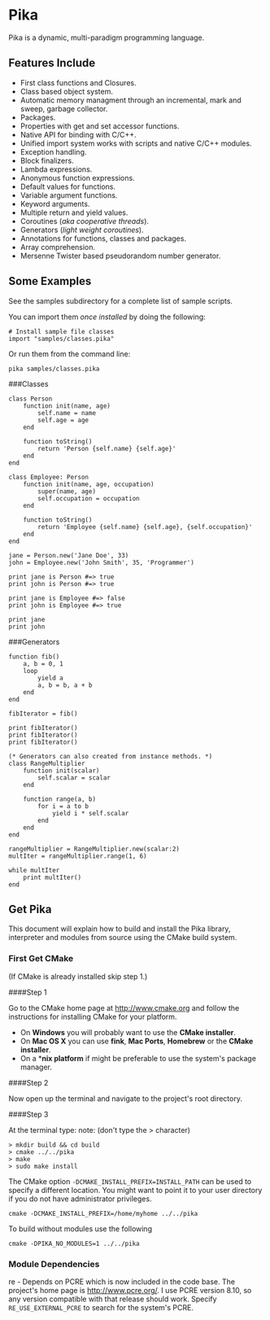 # Pika

Pika is a dynamic, multi-paradigm programming language. 

## Features Include

* First class functions and Closures.
* Class based object system.
* Automatic memory managment through an incremental, mark and sweep, garbage collector.
* Packages.
* Properties with get and set accessor functions.
* Native API for binding with C/C++.
* Unified import system works with scripts and native C/C++ modules.
* Exception handling.
* Block finalizers.
* Lambda expressions.
* Anonymous function expressions.
* Default values for functions.
* Variable argument functions.
* Keyword arguments.
* Multiple return and yield values.
* Coroutines (*aka cooperative threads*).
* Generators (*light weight coroutines*).
* Annotations for functions, classes and packages.
* Array comprehension.
* Mersenne Twister based pseudorandom number generator.

## Some Examples

See the samples subdirectory for a complete list of sample scripts. 

You can import them *once installed* by doing the following:

    # Install sample file classes
    import "samples/classes.pika" 

Or run them from the command line:

    pika samples/classes.pika

###Classes

    class Person
        function init(name, age)
            self.name = name
            self.age = age
        end
        
        function toString()
            return 'Person {self.name} {self.age}'
        end
    end
    
    class Employee: Person
        function init(name, age, occupation)
            super(name, age)
            self.occupation = occupation
        end
        
        function toString()
            return 'Employee {self.name} {self.age}, {self.occupation}'
        end
    end
    
    jane = Person.new('Jane Doe', 33)
    john = Employee.new('John Smith', 35, 'Programmer')
    
    print jane is Person #=> true
    print john is Person #=> true    

    print jane is Employee #=> false
    print john is Employee #=> true
    
    print jane
    print john

###Generators

    function fib()
        a, b = 0, 1
        loop
            yield a
            a, b = b, a + b
        end
    end
    
    fibIterator = fib()
    
    print fibIterator()
    print fibIterator()
    print fibIterator()
    
    (* Generators can also created from instance methods. *)
    class RangeMultiplier
        function init(scalar)
            self.scalar = scalar
        end
        
        function range(a, b)
            for i = a to b
                yield i * self.scalar
            end
        end
    end

    rangeMultiplier = RangeMultiplier.new(scalar:2)
    multIter = rangeMultiplier.range(1, 6)

    while multIter
        print multIter()
    end
    
## Get Pika

This document will explain how to build and install the Pika library, interpreter and modules from source using the CMake build system.

### First Get CMake


(If CMake is already installed skip step 1.)

####Step 1

Go to the CMake home page at http://www.cmake.org and follow the instructions for installing CMake for your platform.

 * On **Windows** you will probably want to use the **CMake installer**.
 * On **Mac OS X** you can use **fink**, **Mac Ports**, **Homebrew** or the **CMake installer**.
 * On a ***nix platform** if might be preferable to use the system's package manager. 

####Step 2

Now open up the terminal and navigate to the project's root directory.

####Step 3

At the terminal type: 
note: (don't type the > character)

    > mkdir build && cd build
    > cmake ../../pika
    > make
    > sudo make install

The CMake option `-DCMAKE_INSTALL_PREFIX=INSTALL_PATH`  can be used to specify a different location. You might want to point it to your user directory if you do not have administrator privileges.

    cmake -DCMAKE_INSTALL_PREFIX=/home/myhome ../../pika

To build without modules use the following

    cmake -DPIKA_NO_MODULES=1 ../../pika

### Module Dependencies

re - Depends on PCRE which is now included in the code base. The project's home page is http://www.pcre.org/. I use PCRE version 8.10, so any version compatible with that release should work. Specify `RE_USE_EXTERNAL_PCRE` to search for the system's PCRE.
